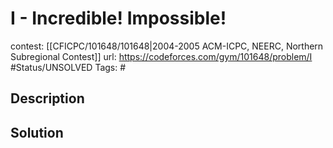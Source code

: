 # I - Incredible! Impossible!

contest: [[CFICPC/101648/101648|2004-2005 ACM-ICPC, NEERC, Northern Subregional Contest]]
url: https://codeforces.com/gym/101648/problem/I
#Status/UNSOLVED
Tags: #

## Description

## Solution

